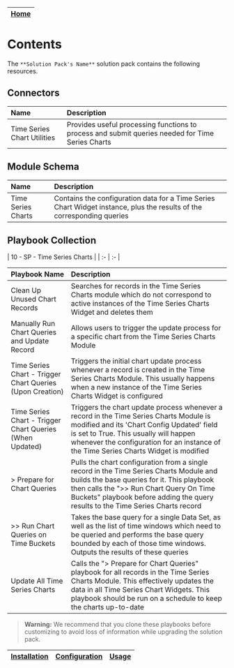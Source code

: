 | [Home](../README.md) |
|--------------------------------------------|

# Contents

The `**Solution Pack's Name**` solution pack contains the following resources.

## Connectors

|**Name**|**Description**|
| :- | :- |
| Time Series Chart Utilities | Provides useful processing functions to process and submit queries needed for Time Series Charts |

## Module Schema

|**Name**|**Description**|
| :- | :- |
| Time Series Charts | Contains the configuration data for a Time Series Chart Widget instance, plus the results of  the corresponding queries |

## Playbook Collection

| 10 - SP - Time Series Charts |
| :- | :- |


**Playbook Name**|**Description**|
| :- | :- |
| Clean Up Unused Chart Records | Searches for records in the Time Series Charts module which do not correspond to active instances of the Time Series Charts Widget and deletes them |
| Manually Run Chart Queries and Update Record | Allows users to trigger the update process for a specific chart from the Time Series Charts Module |
| Time Series Chart - Trigger Chart Queries (Upon Creation) | Triggers the initial chart update process whenever a record is created in the Time Series Charts Module. This usually happens when a new instance of the Time Series Charts Widget is configured |
| Time Series Chart - Trigger Chart Queries (When Updated) | Triggers the chart update process whenever a record in the Time Series Charts Module is modified and its 'Chart Config Updated' field is set to True. This usually will happen whenever the configuration for an instance of the Time Series Charts Widget is modified |
| > Prepare for Chart Queries | Pulls the chart configuration from a single record in the Time Series Charts Module and builds the base queries for it. This playbook then calls the ">> Run Chart Query On Time Buckets" playbook before adding the query results to the Time Series Charts record |
| >> Run Chart Queries on Time Buckets | Takes the base query for a single Data Set, as well as the list of time windows which need to be queried and performs the base query bounded by each of those time windows. Outputs the results of these queries |
| Update All Time Series Charts | Calls the "> Prepare for Chart Queries" playbook for all records in the Time Series Charts Module. This effectively updates the data in all Time Series Chart Widgets. This playbook should be run on a schedule to keep the charts up-to-date |

>**Warning:** We recommend that you clone these playbooks before customizing to avoid loss of information while upgrading the solution pack.

| [Installation](./setup.md#installation) | [Configuration](./setup.md#configuration) | [Usage](./usage.md) |
|-----------------------------------------|-------------------------------------------|---------------------|